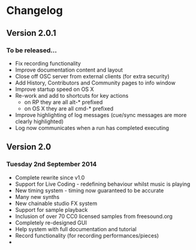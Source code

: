 # Changelog

## Version 2.0.1
### To be released...

* Fix recording functionality
* Improve documentation content and layout
* Close off OSC server from external clients (for extra security)
* Add History, Contributors and Community pages to info window
* Improve startup speed on OS X
* Re-work and add to shortcuts for key actions 
  - on RP they are all alt-* prefixed
  - on OS X they are all cmd-* prefixed
* Improve highlighting of log messages (cue/sync messages are more clearly highlighted)
* Log now communicates when a run has completed executing

## Version 2.0
### Tuesday 2nd September 2014

* Complete rewrite since v1.0
* Support for Live Coding - redefining behaviour whilst music is playing
* New timing system - timing now guaranteed to be accurate
* Many new synths
* New chainable studio FX system 
* Support for sample playback
* Inclusion of over 70 CC0 licensed samples from freesound.org
* Completely re-designed GUI
* Help system with full documentation and tutorial
* Record functionality (for recording performances/pieces)
* 
